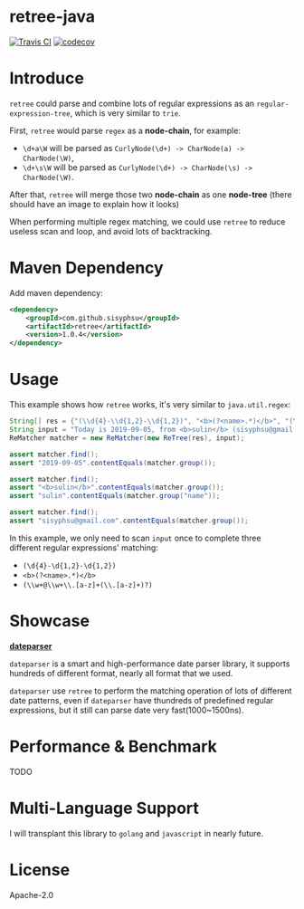 # retree-java

[![Travis CI](https://travis-ci.org/sisyphsu/retree-java.svg?branch=master)](https://travis-ci.org/sisyphsu/retree-java)
[![codecov](https://codecov.io/gh/sisyphsu/retree-java/branch/master/graph/badge.svg)](https://codecov.io/gh/sisyphsu/retree-java)

# Introduce

`retree` could parse and combine lots of regular expressions as an `regular-expression-tree`, 
which is very similar to `trie`.

First, `retree` would parse `regex` as a **node-chain**, for example:
+ `\d+a\W` will be parsed as `CurlyNode(\d+) -> CharNode(a) -> CharNode(\W)`,
+ `\d+\s\W` will be parsed as `CurlyNode(\d+) -> CharNode(\s) -> CharNode(\W)`.
 
After that, `retree` will merge those two **node-chain** as one **node-tree** 
(there should have an image to explain how it looks)

When performing multiple regex matching, we could use `retree` to reduce useless scan and loop, and avoid lots of backtracking.

# Maven Dependency

Add maven dependency:

```xml
<dependency>
    <groupId>com.github.sisyphsu</groupId>
    <artifactId>retree</artifactId>
    <version>1.0.4</version>
</dependency>
```

# Usage

This example shows how `retree` works, it's very similar to `java.util.regex`:

```java
String[] res = {"(\\d{4}-\\d{1,2}-\\d{1,2})", "<b>(?<name>.*)</b>", "(\\w+@\\w+\\.[a-z]+(\\.[a-z]+)?)"};
String input = "Today is 2019-09-05, from <b>sulin</b> (sisyphsu@gmail.com).";
ReMatcher matcher = new ReMatcher(new ReTree(res), input);

assert matcher.find();
assert "2019-09-05".contentEquals(matcher.group());

assert matcher.find();
assert "<b>sulin</b>".contentEquals(matcher.group());
assert "sulin".contentEquals(matcher.group("name"));

assert matcher.find();
assert "sisyphsu@gmail.com".contentEquals(matcher.group());
```

In this example, we only need to scan `input` once to complete three different regular expressions' matching: 
+ `(\d{4}-\d{1,2}-\d{1,2})`
+ `<b>(?<name>.*)</b>`
+ `(\\w+@\\w+\\.[a-z]+(\\.[a-z]+)?)` 

# Showcase

[**dateparser**](https://github.com/sisyphsu/dateparser)

`dateparser` is a smart and high-performance date parser library, 
it supports hundreds of different format, nearly all format that we used.

`dateparser` use `retree` to perform the matching operation of lots of different date patterns, 
even if `dateparser` have thundreds of predefined regular expressions, 
but it still can parse date very fast(1000~1500ns).

# Performance & Benchmark

TODO

# Multi-Language Support

I will transplant this library to `golang` and `javascript` in nearly future.

# License

Apache-2.0